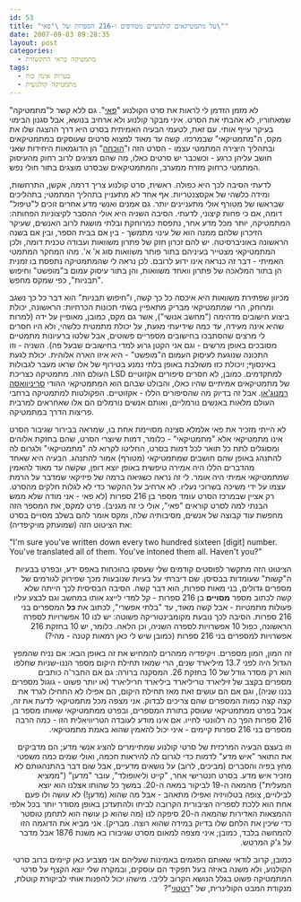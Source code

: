 ```yaml
---
id: 53
title: "על מתמטיקאים קולנועיים מטורפים ו-216 הספרות של \"פאי\""
date: 2007-09-03 09:28:35
layout: post
categories: 
  - מתמטיקה בראי התקשורת
tags: 
  - בערות אינה כוח
  - מתמטיקה קולנועית
---
```

לא מזמן הזדמן לי לראות את סרט הקולנוע "<a href="http://en.wikipedia.org/wiki/Pi_(film)">פאי</a>". גם ללא קשר ל"מתמטיקה" שמאחוריו, לא אהבתי את הסרט. איני מבקר קולנוע ולא ארחיב בנושא, אבל סגנון הבימוי בעיקר עייף אותי. עם זאת, לטעמי הבעיה האמיתית בסרט היא דרך ההצגה שלו את מקס, ה"מתמטיקאי" שבמרכזו. קשה עד מאוד למצוא סרטים שעוסקים במתמטיקאים ובתהליך היצירה המתמטי עצמו - הסרט הזה ו"<a href="http://en.wikipedia.org/wiki/Proof_%282005_film%29">הוכחה</a>" הן הדוגמאות היחידות שאני חושב עליהן כרגע - וכשכבר יש סרטים כאלו, מה שהם מציגים לרוב רחוק מהעיסוק המתמטי כרחוק מזרח ממערב, והמתמטיקאים שבסרט מוצגים בתור חולי נפש.

לדעתי הסיבה לכך היא כפולה. ראשית, סרט קולנוע צריך דרמה, אקשן, התרחשות, ומידה כלשהי של אקסצנטריות. אף אחד לא מתעניין בתהליך המתמטי; בתהליכים שבראשו של מטורף אולי מתעניינים יותר. גם אמנים ואנשי מדע אחרים זוכים ל"טיפול" דומה, אם כי פחות קיצוני, לדעתי. הסיבה השניה היא אולי ההסבר לקיצוניות הפחותה: המתמטיקה, יותר מכל מדע אחר, נתפסת כמרוחקת ובלתי מושגת לרוב האנשים, שעיקר הזיכרון שלהם ממנה הוא של עינוי מתמשך - בין אם בבית הספר, ובין אם בשנה הראשונה באוניברסיטה. יש להם זכרון חזק של פתרון משוואות ועבודה טכנית דומה, ולכן המתמטיקאי מצטייר בעיניהם בתור פותר משוואות סוג א' א'. מהו המחקר המתמטי האמיתי - דבר זה כנראה אינו ידוע לרובם. לכן נראה לי שהמתמטיקה נתפסת בו זמנית הן בתור המלאכה של פתרון וואחד משוואות, והן בתור עיסוק עמום ב"מופשט" וחיפוש "תבניות", כפי שמקס מחפש.

מכיוון שפתירת משוואות היא איכסה כל כך קשה, ו"חיפוש תבניות" הוא דבר כל כך נשגב ומרוחק, הרי שמתמטיקאי מבריק מתאפיין בשתי תכונות הכרחיות: הראשונה, יכולת ביצוע חישובים מדהימה ("מחשב אנושי"), אשר גם מקס, כמובן, מאופיין על ידה (למרות שהיא אינה מעידה, עד כמה שידיעתי מגעת, על יכולת מתמטית כלשהי, ולא היו חסרים לי מרצים שהסתבכו בחישובים מספריים פשוטים, אבל שלטו ברעיונות מתמטיים מסובכים באופן מרשים - וגם אני הקטן גרוע למדי בחישובים שבעל פה). השניה - וזו התכונה שנוגעת לעיסוק העמום ה"מופשט" - היא איזו הארה אלוהית. יכולת לגעת באינסוף; ויכולת כזו משולבת באופן בלתי נמנע בטירוף של אלו שראו מעבר לגבולות העולם הזה. מתמטיקה כצריכת LSD למתקדמים.
כמובן, לא חסרים סיפורים אקזוטיים של מתמטיקאים אמיתיים שהיו כאלו, והבולט שבהם הוא המתמטיקאי ההודי <a href="http://he.wikipedia.org/wiki/%D7%A1%D7%A8%D7%99%D7%A0%D7%99%D7%95%D7%95%D7%90%D7%A1%D7%94_%D7%A8%D7%9E%D7%A0%D7%95%D7%92'%D7%90%D7%9F">סריניוואסה רמנוג'אן</a>. אבל זה בדיוק מה שהסיפורים הללו - אקזוטיים. הפקולטות למתמטיקה ברחבי העולם מלאות באנשים נורמליים, ואותם אנשים נורמלים הם אלו שאחראים למרבית פריצות הדרך במתמטיקה.

לא הייתי מזכיר את פאי אלמלא סצינה מסויימת אחת בו, שמראה בבירור שגיבור הסרט אינו מתמטיקאי אלא "מתמטיקאי" - כלומר, דמות שיוצרי הסרט, שהם בחזקת אלוהים ומסוגלים לתת כל תואר לכל דמות בסרט, החליטו לקרוא לה "מתמטיקאי" ולגרום לה להתנהג באופן שהם חושבים שמתמטיקאי (מטורף) אמור להתנהג. הבעיה היא שאחד מהדברים הללו היה אמירה טיפשית באופן יוצא דופן, שקשה עד מאוד להאמין שמתמטיקאי אמיתי היה אומר. לי זה נראה כשגיאה ברמה של פיזיקאי שמדבר על הרמת עצמו על ידי משיכה בשרוכי נעליו. לא ארחיב על ההקשר כדי לא לגלות חלקים מהסרט. רק אציין שבמרכז הסרט עומד מספר בן 216 ספרות (לא פאי - אני מודה שלא ממש הבנתי למה לסרט קוראים "פאי", אולי כי זה מגניב). פרט למקס, את המספר הזה מחפשת עוד קבוצה של אנשים, מסיבותיה שלה, ומקס אומר להם בשלב מסויים בסרט את הציטוט הזה (שמועתק מויקיפדיה):
<p dir="ltr">"I'm sure you've written down every two hundred sixteen [digit] number. You've translated all of them. You've intoned them all. Haven't you?"</p>
<p dir="rtl">הציטוט הזה מתקשר לפוסטים קודמים שלי שעסקו בהוכחות באפס ידע, ובפרט בבעיות ה"קשות" שעומדות בבסיסן. שם דיברתי על בעיות שנובעות מכך שפירוק לגורמים של מספרים גדולים, בני מאות ספרות, הוא דבר קשה. הסיבה הבסיסית לכך הייתה שלא קשה לכתוב מספר <strong>מסויים</strong> בן 216 ספרות - קל למדי לייצג אותו במחשב וגם לבצע עליו פעולות מתמטיות - אבל קשה מאוד, עד "בלתי אפשרי", לכתוב את <strong>כל</strong> המספרים בני 216 ספרות. הסיבה לכך נובעת מקומבינטוריקה פשוטה: יש לנו 10 אפשרויות לספרה הראשונה, כפול 10 אפשרויות לספרה השניה, וכן הלאה. כלומר, יש 10 בחזקת 216 אפשרויות למספרים בני 216 ספרות (כמובן שיש לי כאן רמאות קטנה - מהי?)</p>
<p dir="rtl">זה המון, המון מספרים. ויקיפדיה ממהרים להמחיש את זה באופן הבא: אם נניח שהמפץ הגדול היה לפני 13.7 מיליארד שנים, הרי שמאז תחילת היקום מספר הננו-שניות שחלפו הוא רק מסדר גודל של 10 בחזקת 26. המסקנה ברורה: גם אם החבר'ה כותבים מספרים בקצב של זיליארד טריליארד ביליארד חריליארד (או יותר פשוט - גוגול מספרים בננו שניה), וגם אם הם עושים זאת מאז תחילת היקום, הם אפילו לא התחילו לגרד את קצה קצה כמות המספרים שהם צריכים לבדוק. אני מצפה מכל מתמטיקאי לדעת את זה, אבל בפרט ממתמטיקאי שעוסק בתורת המספרים, ובפרט ממתמטיקאי שאותו מספר בן 216 ספרות הפך כה רלוונטי לחייו. אם אינו מודע לעובדה הטריוויאלית הזו - כמה הרבה מספרים בני 216 ספרות קיימים - איני יכול להאמין שהוא באמת מתמטיקאי.</p>
<p dir="rtl">וזו בעצם הבעיה המרכזית של סרטי קולנוע שמתיימרים להציג אנשי מדע; הם מדביקים את התואר "איש מדע" לדמות כדי לגרום לה להיראות חכמה, ואולי שמים כמה משפטי מחץ בפיה והסברים (מביכים, לרוב) על נושאים מדעיים, אבל שום דבר בהתנהגותם לא מזכיר איש מדע. בסרט חנטרישי אחר, "קייט וליאופולד", עובר "מדען" ("ממציא המעלית") מהמאה ה-19 לביקור במאה ה-20. במשך כל שהותו אצלנו הוא יוצא לבילויים, צופה בטלוויזיה ואפילו מתאהב - אבל מה שהוא (מדען!) לא עושה ולו פעם אחת הוא ללכת לספריה הציבורית הקרובה לביתו ולהתעדכן באופן מסודר יותר בכל אלפי ההמצאות האדירות שהמאה ה-20 סיפקה לנו (מה שהוא כן עושה הוא לתחמן טוסטר כדי שיכין את הלחם שלו בדיוק במידה שהוא רוצה. מבריק). אני מביא את הדוגמה הזו להמחשה בלבד, כמובן; איני מצפה למאום מסרט שגיבורו בא משנת 1876 אבל מדבר על ג'ק המרטש.</p>
<p dir="rtl">כמובן, קרוב לודאי שאותם הפגמים באמינות שעליהם אני מצביע כאן קיימים ברוב סרטי הקולנוע, ולא משנה באיזה בעל תפקיד הם עוסקים, ובמקרה שלי יוצא הקצף על סרטי המתמטיקה פשוט בגלל הנושא הקרוב לליבי. מישהו יכול להפנות אותי לביקורת קוטלת, מנקודת המבט הקולינרית, של "<a href="http://en.wikipedia.org/wiki/Ratatouille_(film)">רטטוי</a>"?</p>
